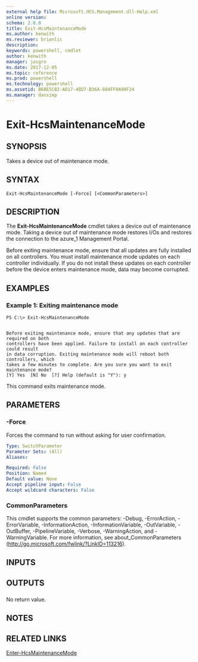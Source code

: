 ```yaml
---
external help file: Microsoft.HCS.Management.dll-Help.xml
online version: 
schema: 2.0.0
title: Exit-HcsMaintenanceMode
ms.author: kenwith
ms.reviewer: brianlic
description: 
keywords: powershell, cmdlet
author: kenwith
manager: jasgro
ms.date: 2017-12-05
ms.topic: reference
ms.prod: powershell
ms.technology: powershell
ms.assetid: B6BE5CB2-AD17-48D7-B36A-884FF0A90F24
ms.manager: dansimp
---
```


# Exit-HcsMaintenanceMode

## SYNOPSIS
Takes a device out of maintenance mode.

## SYNTAX

```
Exit-HcsMaintenanceMode [-Force] [<CommonParameters>]
```

## DESCRIPTION
The **Exit-HcsMaintenanceMode** cmdlet takes a device out of maintenance mode.
Taking a device out of maintenance mode restores I/Os and restores the connection to the azure_1 Management Portal.

Before exiting maintenance mode, ensure that all updates are fully installed on all controllers.
You must install maintenance mode updates on each controller individually.
If you do not install these updates on each controller before the device enters maintenance mode, data may become corrupted.

## EXAMPLES

### Example 1: Exiting maintenance mode
```
PS C:\> Exit-HcsMaintenanceMode


Before exiting maintenance mode, ensure that any updates that are required on both 
controllers have been applied. Failure to install on each controller could result
in data corruption. Exiting maintenance mode will reboot both controllers, which 
takes a few minutes to complete. Are you sure you want to exit maintenance mode?
[Y] Yes  [N] No  [?] Help (default is "Y"): y
```

This command exits maintenance mode.

## PARAMETERS

### -Force
Forces the command to run without asking for user confirmation.

```yaml
Type: SwitchParameter
Parameter Sets: (All)
Aliases: 

Required: False
Position: Named
Default value: None
Accept pipeline input: False
Accept wildcard characters: False
```

### CommonParameters
This cmdlet supports the common parameters: -Debug, -ErrorAction, -ErrorVariable, -InformationAction, -InformationVariable, -OutVariable, -OutBuffer, -PipelineVariable, -Verbose, -WarningAction, and -WarningVariable. For more information, see about_CommonParameters (http://go.microsoft.com/fwlink/?LinkID=113216).

## INPUTS

## OUTPUTS

###  
No return value.

## NOTES

## RELATED LINKS

[Enter-HcsMaintenanceMode](./Enter-HcsMaintenanceMode.md)

